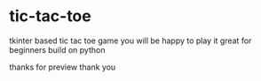 # tic-tac-toe

tkinter based tic tac toe game you will be happy to play it
great for beginners
build on python

thanks for preview
thank you
